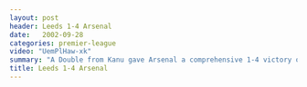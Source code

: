 ```yaml
---
layout: post
header: Leeds 1-4 Arsenal
date:   2002-09-28
categories: premier-league
video: "UemPlHaw-xk"
summary: "A Double from Kanu gave Arsenal a comprehensive 1-4 victory over Leeds United."
title: Leeds 1-4 Arsenal
---
```

